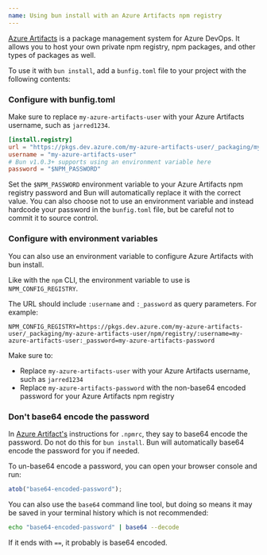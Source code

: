 ```yaml
---
name: Using bun install with an Azure Artifacts npm registry
---
```


[Azure Artifacts](https://azure.microsoft.com/en-us/products/devops/artifacts) is a package management system for Azure DevOps. It allows you to host your own private npm registry, npm packages, and other types of packages as well.

To use it with `bun install`, add a `bunfig.toml` file to your project with the following contents:

### Configure with bunfig.toml

Make sure to replace `my-azure-artifacts-user` with your Azure Artifacts username, such as `jarred1234`.

```toml#bunfig.toml
[install.registry]
url = "https://pkgs.dev.azure.com/my-azure-artifacts-user/_packaging/my-azure-artifacts-user/npm/registry"
username = "my-azure-artifacts-user"
# Bun v1.0.3+ supports using an environment variable here
password = "$NPM_PASSWORD"
```

Set the `$NPM_PASSWORD` environment variable to your Azure Artifacts npm registry password and Bun will automatically replace it with the correct value. You can also choose not to use an environment variable and instead hardcode your password in the `bunfig.toml` file, but be careful not to commit it to source control.


### Configure with environment variables

You can also use an environment variable to configure Azure Artifacts with bun install.

Like with the `npm` CLI, the environment variable to use is `NPM_CONFIG_REGISTRY`.

The URL should include `:username` and `:_password` as query parameters. For example:

```bash#shell
NPM_CONFIG_REGISTRY=https://pkgs.dev.azure.com/my-azure-artifacts-user/_packaging/my-azure-artifacts-user/npm/registry/:username=my-azure-artifacts-user:_password=my-azure-artifacts-password
```

Make sure to:

- Replace `my-azure-artifacts-user` with your Azure Artifacts username, such as `jarred1234`
- Replace `my-azure-artifacts-password` with the non-base64 encoded password for your Azure Artifacts npm registry

### Don't base64 encode the password

In [Azure Artifact's](https://learn.microsoft.com/en-us/azure/devops/artifacts/npm/npmrc?view=azure-devops&tabs=windows%2Cclassic) instructions for `.npmrc`, they say to base64 encode the password. Do not do this for `bun install`. Bun will automatically base64 encode the password for you if needed.

To un-base64 encode a password, you can open your browser console and run:

```js
atob("base64-encoded-password");
```

You can also use the `base64` command line tool, but doing so means it may be saved in your terminal history which is not recommended:

```bash
echo "base64-encoded-password" | base64 --decode
```

If it ends with `==`, it probably is base64 encoded.